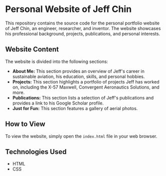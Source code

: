 # Personal Website of Jeff Chin

This repository contains the source code for the personal portfolio website of Jeff Chin, an engineer, researcher, and inventor. The website showcases his professional background, projects, publications, and personal interests.

## Website Content

The website is divided into the following sections:

*   **About Me:** This section provides an overview of Jeff's career in sustainable aviation, his education, skills, and personal hobbies.
*   **Projects:** This section highlights a portfolio of projects Jeff has worked on, including the X-57 Maxwell, Convergent Aeronautics Solutions, and more.
*   **Publications:** This section lists a selection of Jeff's publications and provides a link to his Google Scholar profile.
*   **Just for Fun:** This section features a gallery of aerial photos.

## How to View

To view the website, simply open the `index.html` file in your web browser.

## Technologies Used

*   HTML
*   CSS
